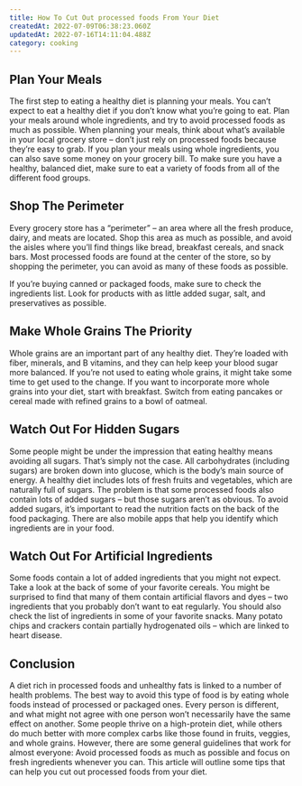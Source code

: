 ```yaml
---
title: How To Cut Out processed foods From Your Diet
createdAt: 2022-07-09T06:38:23.060Z
updatedAt: 2022-07-16T14:11:04.488Z
category: cooking
---
```


## Plan Your Meals

The first step to eating a healthy diet is planning your meals. You can’t expect to eat a healthy diet if you don’t know what you’re going to eat. Plan your meals around whole ingredients, and try to avoid processed foods as much as possible.
When planning your meals, think about what’s available in your local grocery store – don’t just rely on processed foods because they’re easy to grab. If you plan your meals using whole ingredients, you can also save some money on your grocery bill.
To make sure you have a healthy, balanced diet, make sure to eat a variety of foods from all of the different food groups. 

## Shop The Perimeter

Every grocery store has a “perimeter” – an area where all the fresh produce, dairy, and meats are located. Shop this area as much as possible, and avoid the aisles where you’ll find things like bread, breakfast cereals, and snack bars.
Most processed foods are found at the center of the store, so by shopping the perimeter, you can avoid as many of these foods as possible.

If you’re buying canned or packaged foods, make sure to check the ingredients list. Look for products with as little added sugar, salt, and preservatives as possible.

## Make Whole Grains The Priority

Whole grains are an important part of any healthy diet. They’re loaded with fiber, minerals, and B vitamins, and they can help keep your blood sugar more balanced.
If you’re not used to eating whole grains, it might take some time to get used to the change.
If you want to incorporate more whole grains into your diet, start with breakfast. Switch from eating pancakes or cereal made with refined grains to a bowl of oatmeal.

## Watch Out For Hidden Sugars

Some people might be under the impression that eating healthy means avoiding all sugars.
That’s simply not the case. All carbohydrates (including sugars) are broken down into glucose, which is the body’s main source of energy.
A healthy diet includes lots of fresh fruits and vegetables, which are naturally full of sugars. The problem is that some processed foods also contain lots of added sugars – but those sugars aren’t as obvious.
To avoid added sugars, it’s important to read the nutrition facts on the back of the food packaging. There are also mobile apps that help you identify which ingredients are in your food.

## Watch Out For Artificial Ingredients

Some foods contain a lot of added ingredients that you might not expect.
Take a look at the back of some of your favorite cereals. You might be surprised to find that many of them contain artificial flavors and dyes – two ingredients that you probably don’t want to eat regularly.
You should also check the list of ingredients in some of your favorite snacks. Many potato chips and crackers contain partially hydrogenated oils – which are linked to heart disease.

## Conclusion

A diet rich in processed foods and unhealthy fats is linked to a number of health problems. The best way to avoid this type of food is by eating whole foods instead of processed or packaged ones.
Every person is different, and what might not agree with one person won’t necessarily have the same effect on another. Some people thrive on a high-protein diet, while others do much better with more complex carbs like those found in fruits, veggies, and whole grains.
However, there are some general guidelines that work for almost everyone: Avoid processed foods as much as possible and focus on fresh ingredients whenever you can. This article will outline some tips that can help you cut out processed foods from your diet.
